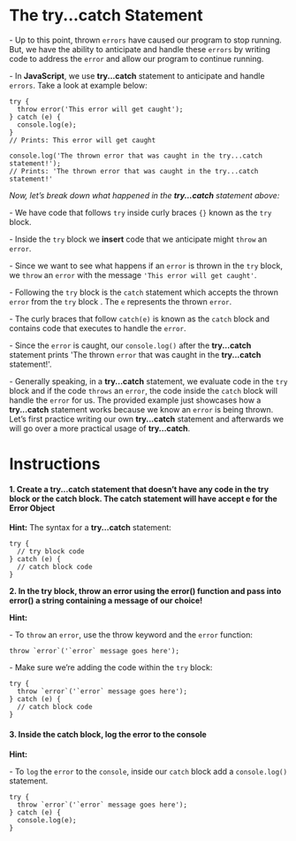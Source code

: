 # **The **try...catch** Statement**

_-_ Up to this point, thrown `errors` have caused our program to stop running. But, we have the ability to anticipate and handle these `errors` by writing code to address the `error` and allow our program to continue running.

_-_ In **JavaScript**, we use **try...catch** statement to anticipate and handle `errors`. Take a look at example below:

```
try {
  throw error('This error will get caught');
} catch (e) {
  console.log(e);
}
// Prints: This error will get caught
 
console.log('The thrown error that was caught in the try...catch statement!');
// Prints: 'The thrown error that was caught in the try...catch statement!'
```

*Now, let’s break down what happened in the **try...catch** statement above:*


_-_ We have code that follows `try` inside curly braces `{}` known as the `try` block.

_-_ Inside the `try` block we **insert** code that we anticipate might `throw` an `error`.

_-_ Since we want to see what happens if an `error` is thrown in the `try` block, we `throw` an `error` with the message `'This error will get caught'`.

_-_ Following the `try` block is the `catch` statement which accepts the thrown `error` from the `try` block . The `e` represents the thrown `error`.

_-_ The curly braces that follow `catch(e)` is known as the `catch` block and contains code that executes to handle the `error`.

_-_ Since the `error` is caught, our `console.log()` after the **try...catch** statement prints 'The thrown `error` that was caught in the **try...catch** statement!'.

_-_ Generally speaking, in a **try...catch** statement, we evaluate code in the `try` block and if the code `throws` an `error`, the code inside the `catch` block will handle the `error` for us. The provided example just showcases how a **try...catch** statement works because we know an `error` is being thrown. Let’s first practice writing our own **try...catch** statement and afterwards we will go over a more practical usage of **try...catch**.

# **Instructions**

#### **1. Create a try...catch statement that doesn’t have any code in the try block or the catch block. The catch statement will have accept e for the Error Object**

**Hint:**
The syntax for a **try...catch** statement:
```
try {
  // try block code
} catch (e) {
  // catch block code
}
```

**2. In the try block, throw an error using the error() function and pass into error() a string containing a message of our choice!**

**Hint:**

_-_ To `throw` an `error`, use the throw keyword and the `error` function:

```
throw `error`('`error` message goes here');
```

_-_ Make sure we’re adding the code within the `try` block:

```
try {
  throw `error`('`error` message goes here');
} catch (e) {
  // catch block code
}
```

#### **3. Inside the catch block, log the error to the console**

**Hint:**

_-_ To `log` the `error` to the `console`, inside our `catch` block add a `console.log()` statement.

```
try {
  throw `error`('`error` message goes here');
} catch (e) {
  console.log(e);
}
```
